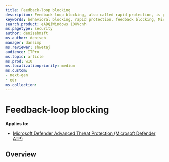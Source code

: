 ```yaml
---
title: Feedback-loop blocking
description: Feedback-loop blocking, also called rapid protection, is part of behavioral blocking and containment capabilities in Microsoft Defender ATP
keywords: behavioral blocking, rapid protection, feedback blocking, Microsoft Defender ATP
search.product: eADQiWindows 10XVcnh
ms.pagetype: security
author: denisebmsft
ms.author: deniseb
manager: dansimp
ms.reviewer: shwetaj
audience: ITPro 
ms.topic: article 
ms.prod: w10 
ms.localizationpriority: medium
ms.custom: 
- next-gen
- edr
ms.collection: 
---
```


# Feedback-loop blocking

**Applies to:**

- [Microsoft Defender Advanced Threat Protection (Microsoft Defender ATP)](https://go.microsoft.com/fwlink/p/?linkid=2069559)

## Overview